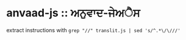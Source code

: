 # anvaad-js :: ਅਨੁਵਾਦ-ਜੇਅੈਸ

 extract instructions with ```grep "//" translit.js | sed 's/^.*\/\///'```

